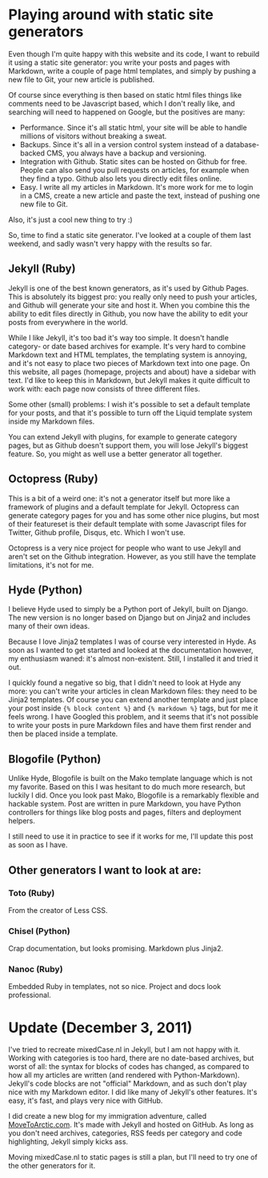 # Playing around with static site generators
Even though I'm quite happy with this website and its code, I want to rebuild it using a static site generator: you write your posts and pages with Markdown, write a couple of page html templates, and simply by pushing a new file to Git, your new article is published. 

Of course since everything is then based on static html files things like comments need to be Javascript based, which I don't really like, and searching will need to happened on Google, but the positives are many:

- Performance. Since it's all static html, your site will be able to handle millions of visitors without breaking a sweat.
- Backups. Since it's all in a version control system instead of a database-backed CMS, you always have a backup and versioning.
- Integration with Github. Static sites can be hosted on Github for free. People can also send you pull requests on articles, for example when they find a typo. Github also lets you directly edit files online.
- Easy. I write all my articles in Markdown. It's more work for me to login in a CMS, create a new article and paste the text, instead of pushing one new file to Git.

Also, it's just a cool new thing to try :)

So, time to find a static site generator. I've looked at a couple of them last weekend, and sadly wasn't very happy with the results so far.

## Jekyll (Ruby)
Jekyll is one of the best known generators, as it's used by Github Pages. This is absolutely its biggest pro: you really only need to push your articles, and Github will generate your site and host it. When you combine this the ability to edit files directly in Github, you now have the ability to edit your posts from everywhere in the world.

While I like Jekyll, it's too bad it's way too simple. It doesn't handle category- or date based archives for example. It's very hard to combine Markdown text and HTML templates, the templating system is annoying, and it's not easy to place two pieces of Markdown text into one page. On this website, all pages (homepage, projects and about) have a sidebar with text. I'd like to keep this in Markdown, but Jekyll makes it quite difficult to work with: each page now consists of three different files.

Some other (small) problems: I wish it's possible to set a default template for your posts, and that it's possible to turn off the Liquid template system inside my Markdown files.

You can extend Jekyll with plugins, for example to generate category pages, but as Github doesn't support them, you will lose Jekyll's biggest feature. So, you might as well use a better generator all together.

## Octopress (Ruby)
This is a bit of a weird one: it's not a generator itself but more like a framework of plugins and a default template for Jekyll. Octopress can generate category pages for you and has some other nice plugins, but most of their featureset is their default template with some Javascript files for Twitter, Github profile, Disqus, etc. Which I won't use.

Octopress is a very nice project for people who want to use Jekyll and aren't set on the Github integration. However, as you still have the template limitations, it's not for me.

## Hyde (Python)
I believe Hyde used to simply be a Python port of Jekyll, built on Django. The new version is no longer based on Django but on Jinja2 and includes many of their own ideas.

Because I love Jinja2 templates I was of course very interested in Hyde. As soon as I wanted to get started and looked at the documentation however, my enthusiasm waned: it's almost non-existent. Still, I installed it and tried it out.

I quickly found a negative so big, that I didn't need to look at Hyde any more: you can't write your articles in clean Markdown files: they need to be Jinja2 templates. Of course you can extend another template and just place your post inside `{% block content %}` and `{% markdown %}` tags, but for me it feels wrong. I have Googled this problem, and it seems that it's not possible to write your posts in pure Markdown files and have them first render and then be placed inside a template.

## Blogofile (Python)
Unlike Hyde, Blogofile is built on the Mako template language which is not my favorite. Based on this I was hesitant to do much more research, but luckily I did. Once you look past Mako, Blogofile is a remarkably flexible and hackable system. Post are written in pure Markdown, you have Python controllers for things like blog posts and pages, filters and deployment helpers.

I still need to use it in practice to see if it works for me, I'll update this post as soon as I have.

## Other generators I want to look at are:

### Toto (Ruby)
From the creator of Less CSS.

### Chisel (Python)
Crap documentation, but looks promising. Markdown plus Jinja2.

### Nanoc (Ruby)
Embedded Ruby in templates, not so nice. Project and docs look professional.

# Update (December 3, 2011)
I've tried to recreate mixedCase.nl in Jekyll, but I am not happy with it. Working with categories is too hard, there are no date-based archives, but worst of all: the syntax for blocks of codes has changed, as compared to how all my articles are written (and rendered with Python-Markdown). Jekyll's code blocks are not "official" Markdown, and as such don't play nice with my Markdown editor. I did like many of Jekyll's other features. It's easy, it's fast, and plays very nice with GitHub.

I did create a new blog for my immigration adventure, called [MoveToArctic.com](http://movetoarctic.com). It's made with Jekyll and hosted on GitHub. As long as you don't need archives, categories, RSS feeds per category and code highlighting, Jekyll simply kicks ass.

Moving mixedCase.nl to static pages is still a plan, but I'll need to try one of the other generators for it.